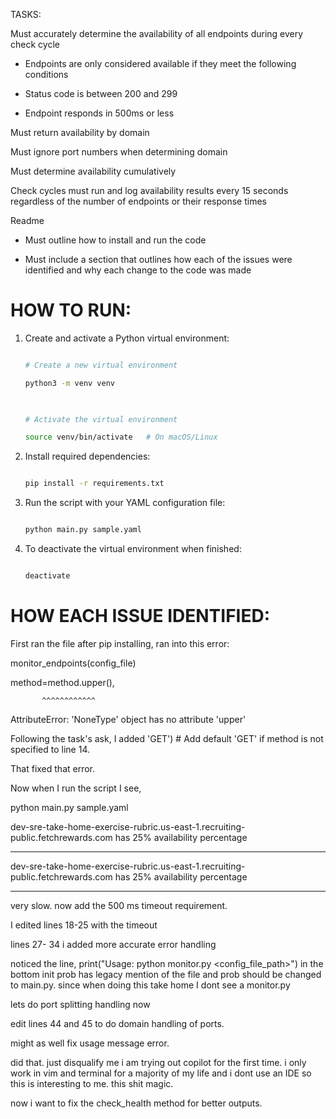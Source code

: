 TASKS:

 

Must accurately determine the availability of all endpoints during every check cycle

- Endpoints are only considered available if they meet the following conditions

- Status code is between 200 and 299

- Endpoint responds in 500ms or less

 

Must return availability by domain

Must ignore port numbers when determining domain

Must determine availability cumulatively

Check cycles must run and log availability results every 15 seconds regardless of the number of endpoints or their response times

 

Readme

- Must outline how to install and run the code

- Must include a section that outlines how each of the issues were identified and why each change to the code was made

 

# HOW TO RUN:

1. Create and activate a Python virtual environment:

   ```bash

   # Create a new virtual environment

   python3 -m venv venv

  

   # Activate the virtual environment

   source venv/bin/activate   # On macOS/Linux

   ```

 

2. Install required dependencies:

   ```bash

   pip install -r requirements.txt

   ```

 

3. Run the script with your YAML configuration file:

   ```bash

   python main.py sample.yaml

   ```

 

4. To deactivate the virtual environment when finished:

   ```bash

   deactivate

   ```

 

# HOW EACH ISSUE IDENTIFIED:

 

First ran the file after pip installing, ran into this error:

monitor_endpoints(config_file)

 

method=method.upper(),

           ^^^^^^^^^^^^

AttributeError: 'NoneType' object has no attribute 'upper'

 

Following the task's ask, I added  'GET')  # Add default 'GET' if method is not specified to line 14.

 

That fixed that error.

 

Now when I run the script I see,

python main.py sample.yaml

dev-sre-take-home-exercise-rubric.us-east-1.recruiting-public.fetchrewards.com has 25% availability percentage

---

dev-sre-take-home-exercise-rubric.us-east-1.recruiting-public.fetchrewards.com has 25% availability percentage

---

 

very slow. now add the 500 ms timeout requirement.

 

I edited lines 18-25 with the timeout

 

lines 27- 34 i added more accurate error handling

 

noticed the line,  print("Usage: python monitor.py <config_file_path>") in the bottom init prob has legacy mention of the file and prob should be changed to main.py. since when doing this take home  I dont see a monitor.py

 

lets do port splitting handling now

 

edit lines 44 and 45 to do domain handling of ports.

 

might as well fix usage message error.

 

did that. just disqualify me i am trying out copilot for the first time. i only work in vim and terminal for a majority of my life and i dont use an IDE so this is interesting to me. this shit magic.

 

now i want to fix the check_health method for better outputs.
